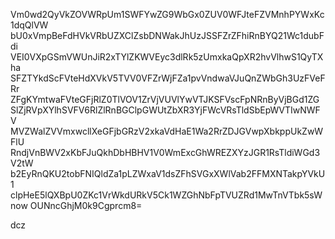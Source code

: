 Vm0wd2QyVkZOVWRpUm1SWFYwZG9WbGx0ZUV0WFJteFZVMnhPYWxKc1dqQlVW
bU0xVmpBeFdHVkVRbUZXClZsbDNWakJhUzJSSFZrZFhiRnBYQ21Wc1dubFdi
VEI0VXpGSmVWUnJiR2xTYlZKWVEyc3dlRk5zUmxkaQpXR2hvVlhwS1QyTXha
SFZTYkdScFVteHdXVkV5TVV0VFZrWjFZa1pvVndwaVJuQnZWbGh3UzFVeFRr
ZFgKYmtwaFVteGFjRlZ0TlVOV1ZrVjVUVlYwVTJKSFVscFpNRnByVjBGd1ZG
SlZjRVpXYlhSVFV6RlZlRnBGClpGWUtZbXR3YjFWcVRsTldSbEpWVTIwNWFV
MVZWalZVVmxwcllXeGFjbGRzV2xkaVdHaE1Wa2RrZDJGVwpXbkppUkZwWFlU
RndjVnBWV2xKbFJuQkhDbHBHV1V0WmExcGhWREZXYzJGR1RsTldiWGd3V2tW
b2EyRnQKU2tobFNIQldZa1pLZWxaV1dsZFhSVGxXWlVab2FFMXNTakpYVkU1
clpHeE5lQXBpU0ZKc1VrWkdURkV5Ck1WZGhNbFpTVUZRd1MwTnVTbk5sWnow
OUNncGhjM0k9Cgprcm8=

dcz
